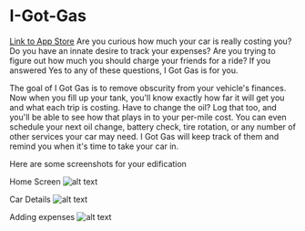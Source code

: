# I-Got-Gas

[Link to App Store](https://www.igotgas.app "I Got Gas")
Are you curious how much your car is really costing you? Do you have an innate desire to track your expenses? Are you trying to figure out how much you should charge your friends for a ride? If you answered Yes to any of these questions, I Got Gas is for you.

The goal of I Got Gas is to remove obscurity from your vehicle's finances. Now when you fill up your tank, you'll know exactly how far it will get you and what each trip is costing. Have to change the oil? Log that too, and you'll be able to see how that plays in to your per-mile cost. You can even schedule your next oil change, battery check, tire rotation, or any number of other services your car may need. I Got Gas will keep track of them and remind you when it's time to take your car in.

Here are some screenshots for your edification

 Home Screen
![alt text](https://github.com/snowskeleton/I-Got-Gas/blob/master/Screenshots/Home%20Screen%20-%20iPhone%2011%20Pro%20Max%20-%206.5.png)

Car Details
![alt text](https://github.com/snowskeleton/I-Got-Gas/blob/master/Screenshots/Detail%20View%20-%20iPhone%2011%20Pro%20Max%20-%206.5.png)

Adding expenses
![alt text](https://github.com/snowskeleton/I-Got-Gas/blob/master/Screenshots/Add%20Expense%20View%20-%20iPhone%2011%20Pro%20Max%20-%206.5.png)
